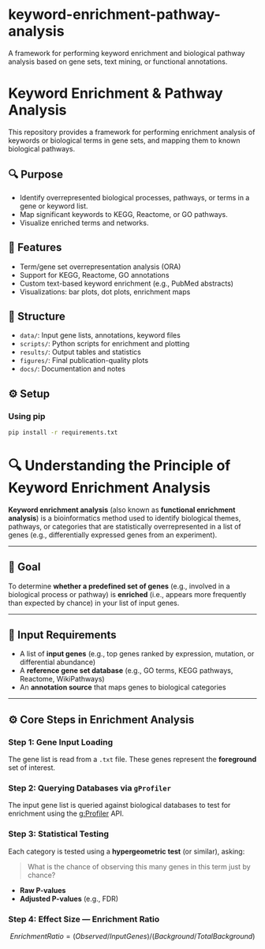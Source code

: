 # keyword-enrichment-pathway-analysis
A framework for performing keyword enrichment and biological pathway analysis based on gene sets, text mining, or functional annotations.
# Keyword Enrichment & Pathway Analysis

This repository provides a framework for performing enrichment analysis of keywords or biological terms in gene sets, and mapping them to known biological pathways.

## 🔍 Purpose

- Identify overrepresented biological processes, pathways, or terms in a gene or keyword list.
- Map significant keywords to KEGG, Reactome, or GO pathways.
- Visualize enriched terms and networks.

## 🚀 Features

- Term/gene set overrepresentation analysis (ORA)
- Support for KEGG, Reactome, GO annotations
- Custom text-based keyword enrichment (e.g., PubMed abstracts)
- Visualizations: bar plots, dot plots, enrichment maps

## 📁 Structure

- `data/`: Input gene lists, annotations, keyword files
- `scripts/`: Python scripts for enrichment and plotting
- `results/`: Output tables and statistics
- `figures/`: Final publication-quality plots
- `docs/`: Documentation and notes

## ⚙️ Setup

### Using pip

```bash
pip install -r requirements.txt
```

# 🔍 Understanding the Principle of Keyword Enrichment Analysis

**Keyword enrichment analysis** (also known as **functional enrichment analysis**) is a bioinformatics method used to identify biological themes, pathways, or categories that are statistically overrepresented in a list of genes (e.g., differentially expressed genes from an experiment).

---

## 🎯 Goal

To determine **whether a predefined set of genes** (e.g., involved in a biological process or pathway) is **enriched** (i.e., appears more frequently than expected by chance) in your list of input genes.

---

## 🧬 Input Requirements

- A list of **input genes** (e.g., top genes ranked by expression, mutation, or differential abundance)
- A **reference gene set database** (e.g., GO terms, KEGG pathways, Reactome, WikiPathways)
- An **annotation source** that maps genes to biological categories

---

## ⚙️ Core Steps in Enrichment Analysis

### Step 1: Gene Input Loading

The gene list is read from a `.txt` file. These genes represent the **foreground** set of interest.

### Step 2: Querying Databases via `gProfiler`

The input gene list is queried against biological databases to test for enrichment using the [g:Profiler](https://biit.cs.ut.ee/gprofiler/gost) API.

### Step 3: Statistical Testing

Each category is tested using a **hypergeometric test** (or similar), asking:

> What is the chance of observing this many genes in this term just by chance?

- **Raw P-values**
- **Adjusted P-values** (e.g., FDR)

### Step 4: Effect Size — Enrichment Ratio

```math
Enrichment Ratio = (Observed / Input Genes) / (Background / Total Background)
